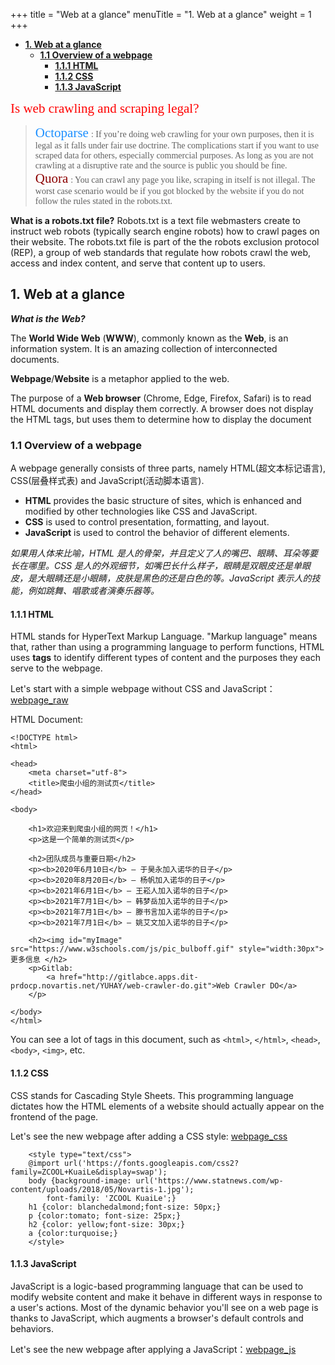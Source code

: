 +++
title = "Web at a glance"
menuTitle = "1. Web at a glance"
weight = 1
+++

- [**1. Web at a glance**](#1-web-at-a-glance)
  - [**1.1 Overview of a webpage**](#11-overview-of-a-webpage)
    - [**1.1.1 HTML**](#111-html)
    - [**1.1.2 CSS**](#112-css)
    - [**1.1.3 JavaScript**](#113-javascript)

<span style="font-family:Impact; font-size:1.5em;color:red;">Is web crawling and scraping legal?</span>
><span style="font-family:Georgia;color:rgb(30,144,255);font-size:1.5em">Octoparse</span> <span style="font-family:Georgia; font-size:1em;">: If you’re doing web crawling for your own purposes, then it is legal as it falls under fair use doctrine. The complications start if you want to use scraped data for others, especially commercial purposes. As long as you are not crawling at a disruptive rate and the source is public you should be fine.</span> <br> 
> <span style="font-family:Georgia;color:rgb(139,0,0);font-size:1.5em">Quora</span> <span style="font-family:Georgia; font-size:1em;">: You can crawl any page you like, scraping in itself is not illegal. The worst case scenario would be if you got blocked by the website if you do not follow the rules stated in the robots.txt.</span>

**What is a robots.txt file?** Robots.txt is a text file webmasters create to instruct web robots (typically search engine robots) how to crawl pages on their website. The robots.txt file is part of the the robots exclusion protocol (REP), a group of web standards that regulate how robots crawl the web, access and index content, and serve that content up to users.

## **1. Web at a glance** 
***What is the Web?*** 

The **World Wide Web** (**WWW**), commonly known as the **Web**, is an information system. It is an amazing collection of interconnected documents. 

**Webpage**/**Website** is a metaphor applied to the web.

The purpose of a **Web browser** (Chrome, Edge, Firefox, Safari) is to read HTML documents and display them correctly. A browser does not display the HTML tags, but uses them to determine how to display the document

### **1.1 Overview of a webpage**
A webpage generally consists of three parts, namely HTML(超文本标记语言), CSS(层叠样式表) and JavaScript(活动脚本语言).

- **HTML** provides the basic structure of sites, which is enhanced and modified by other technologies like CSS and JavaScript.
- **CSS** is used to control presentation, formatting, and layout.
- **JavaScript** is used to control the behavior of different elements.
  
*如果用人体来比喻，HTML 是人的骨架，并且定义了人的嘴巴、眼睛、耳朵等要长在哪里。CSS 是人的外观细节，如嘴巴长什么样子，眼睛是双眼皮还是单眼皮，是大眼睛还是小眼睛，皮肤是黑色的还是白色的等。JavaScript 表示人的技能，例如跳舞、唱歌或者演奏乐器等。*

#### **1.1.1 HTML**
HTML stands for HyperText Markup Language. "Markup language" means that, rather than using a programming language to perform functions, HTML uses **tags** to identify different types of content and the purposes they each serve to the webpage.

Let's start with a simple webpage without CSS and JavaScript：[webpage_raw](https://htmlpreview.github.io/?https://github.com/RC-Web-crawler/Hugo-site/blob/main/content/1_web_at_glance/webpage_raw.html)

HTML Document:
```
<!DOCTYPE html>
<html>

<head>
    <meta charset="utf-8">
    <title>爬虫小组的测试页</title>
</head>

<body>

    <h1>欢迎来到爬虫小组的网页！</h1>
    <p>这是一个简单的测试页</p>

    <h2>团队成员与重要日期</h2>
    <p><b>2020年6月10日</b> — 于昊永加入诺华的日子</p>
    <p><b>2020年8月20日</b> — 杨帆加入诺华的日子</p>
    <p><b>2021年6月1日</b> — 王崧人加入诺华的日子</p>
    <p><b>2021年7月1日</b> — 韩梦岳加入诺华的日子</p>
    <p><b>2021年7月1日</b> — 滕书言加入诺华的日子</p>
    <p><b>2021年7月1日</b> — 姚艾文加入诺华的日子</p>

    <h2><img id="myImage" src="https://www.w3schools.com/js/pic_bulboff.gif" style="width:30px">更多信息 </h2>
    <p>Gitlab: 
        <a href="http://gitlabce.apps.dit-prdocp.novartis.net/YUHAY/web-crawler-do.git">Web Crawler DO</a>
    </p>
    
</body>
</html>
```
You can see a lot of tags in this document, such as `<html>`, `</html>`, `<head>`, `<body>`, `<img>`, etc.

#### **1.1.2 CSS**
CSS stands for Cascading Style Sheets. This programming language dictates how the HTML elements of a website should actually appear on the frontend of the page.

Let's see the new webpage after adding a CSS style: [webpage_css](https://htmlpreview.github.io/?https://github.com/RC-Web-crawler/Hugo-site/blob/main/content/1_web_at_glance/webpage_css.html)

```
    <style type="text/css">
    @import url('https://fonts.googleapis.com/css2?family=ZCOOL+KuaiLe&display=swap');
    body {background-image: url('https://www.statnews.com/wp-content/uploads/2018/05/Novartis-1.jpg');
        font-family: 'ZCOOL KuaiLe';}
    h1 {color: blanchedalmond;font-size: 50px;}
    p {color:tomato; font-size: 25px;}
    h2 {color: yellow;font-size: 30px;}
    a {color:turquoise;}
    </style>
```
#### **1.1.3 JavaScript**
JavaScript is a logic-based programming language that can be used to modify website content and make it behave in different ways in response to a user's actions. Most of the dynamic behavior you'll see on a web page is thanks to JavaScript, which augments a browser's default controls and behaviors.

Let's see the new webpage after applying a JavaScript：[webpage_js](https://htmlpreview.github.io/?https://github.com/RC-Web-crawler/Hugo-site/blob/main/content/1_web_at_glance/webpage_js.html)

